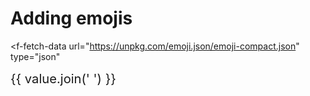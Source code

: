 # Adding emojis

<f-fetch-data
  url="https://unpkg.com/emoji.json/emoji-compact.json"
  type="json"
>
  <big slot-scope="{ value }">
    <big>{{ value.join(' ') }}</big>
  </big>
</f-fetch-data>



































































































